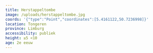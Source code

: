 ```yaml
---
title: Herstappeltombe
image: /uploads/herstappeltombe.jpg
coords: '{"type":"Point","coordinates":[5.4161122,50.7236998]}'
location: Tongeren
province: Limburg
accessibility: publiek
height: ≥5 <10
age: 2e eeuw
---
```

